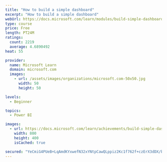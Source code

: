 ```yaml
---
title: "How to build a simple dashboard"
excerpt: "How to build a simple dashboard"
webUrl: https://docs.microsoft.com/learn/modules/build-simple-dashboard/
type: course
price: Free
length: PT24M
ratings:
  count: 2219
  average: 4.6890492
heat: 55

provider:
  name: Microsoft Learn
  domain: microsoft.com
  images:
    - url: /assets/images/organizations/microsoft.com-50x50.jpg
      width: 50
      height: 50

levels:
  - Beginner

topics:
  - Power BI

images:
  - url: https://docs.microsoft.com/learn/achievements/build-simple-dashboard-social.png
    width: 800
    height: 400
    isCached: true

secured: "YeCmiG4PUeB+LqAmdKYxwefN32xYNtpCawQLppiz2Kc1f762f+czErX3dDX/bPmZBQP9OzqNVHNKD+GdAur/brUDohRE9xg56jr8MjDq+TlICu3rO3oBwJcpSJP1GT8Gd+qyIjUq/Lfu4ERxxw+jF0saXKDGoNw7yNi8CYPL/n9q6EWFp0u8yRPamUSQppqYwloD7WTxEW3rXRQQ8KQHFSTusVz7TNxMe5hW1GgFVRN1ppuXwEvQTqQCw9zEOa6cqmz9pFgOmOeiJqFApwXgWv9oIsLU11D9VeLZhCmM8uEYCkR9v7WR7Cqh+hNGhWD4t71ea/f9xaV2RqFwO1ZDdFUbfD6mPLhGxfNagd1NBY/zcXEE4ZmMHz6jaxDhP5U+kjKe6cP6UK91Bd+0M1EI7UWB4VbCP5iTBRbRexFScNI=;JRJkvyoBftNLeV1Ofh2HwQ=="
---
```



